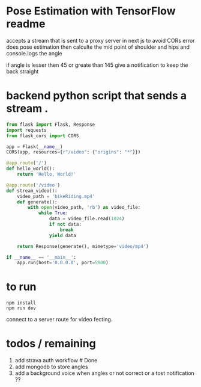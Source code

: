 # Pose Estimation with TensorFlow readme
accepts a stream that is sent to a proxy server in next js to avoid CORs error
does pose estimation then calculte the mid point of shoulder and hips and console.logs
the angle 

if angle is lesser then 45 or greate than 145 give a notification 
to keep the back straight



# backend python script that sends a stream .
```py
from flask import Flask, Response
import requests
from flask_cors import CORS

app = Flask(__name__)
CORS(app, resources={r"/video": {"origins": "*"}}) 

@app.route('/')
def hello_world():
    return 'Hello, World!'

@app.route('/video')
def stream_video():
    video_path = 'bikeRiding.mp4'
    def generate():
        with open(video_path, 'rb') as video_file:
            while True:
                data = video_file.read(1024)
                if not data:
                    break
                yield data

    return Response(generate(), mimetype='video/mp4')

if __name__ == '__main__':
    app.run(host='0.0.0.0', port=5000)
```

# to run 
```
npm install
npm run dev

```

connect to a server route for video fecting.


# todos / remaining 

1. add strava auth workflow # Done
2. add mongodb to store angles 
3. add a background voice when angles or not correct or a tost notification ??

 

